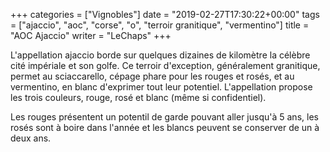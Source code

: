 +++
categories = ["Vignobles"]
date = "2019-02-27T17:30:22+00:00"
tags = ["ajaccio", "aoc", "corse", "o", "terroir granitique", "vermentino"] 
title = "AOC Ajaccio"
writer = "LeChaps"
+++

L'appellation ajaccio borde sur quelques dizaines de kilomètre la célèbre cité impériale et son golfe. Ce terroir d'exception, généralement granitique, permet au sciaccarello, cépage phare pour les rouges et rosés, et au vermentino, en blanc d'exprimer tout leur potentiel. L'appellation propose les trois couleurs, rouge, rosé et blanc (même si confidentiel).  

Les rouges présentent un potentil de garde pouvant aller jusqu'à 5 ans, les rosés sont à boire dans l'année et les blancs peuvent se conserver de un à deux ans.
